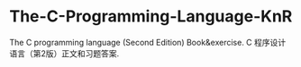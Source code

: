 # The-C-Programming-Language-KnR

The C programming language (Second Edition) Book&exercise.
C 程序设计语言（第2版）正文和习题答案.
